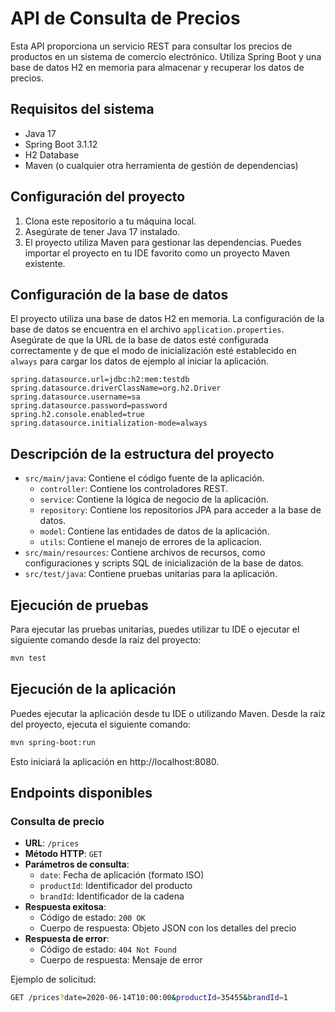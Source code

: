 # API de Consulta de Precios

Esta API proporciona un servicio REST para consultar los precios de productos en un sistema de comercio electrónico. Utiliza Spring Boot y una base de datos H2 en memoria para almacenar y recuperar los datos de precios.

## Requisitos del sistema

- Java 17
- Spring Boot 3.1.12
- H2 Database
- Maven (o cualquier otra herramienta de gestión de dependencias)

## Configuración del proyecto

1. Clona este repositorio a tu máquina local.
2. Asegúrate de tener Java 17 instalado.
3. El proyecto utiliza Maven para gestionar las dependencias. Puedes importar el proyecto en tu IDE favorito como un proyecto Maven existente.

## Configuración de la base de datos

El proyecto utiliza una base de datos H2 en memoria. La configuración de la base de datos se encuentra en el archivo `application.properties`. Asegúrate de que la URL de la base de datos esté configurada correctamente y de que el modo de inicialización esté establecido en `always` para cargar los datos de ejemplo al iniciar la aplicación.

```properties
spring.datasource.url=jdbc:h2:mem:testdb
spring.datasource.driverClassName=org.h2.Driver
spring.datasource.username=sa
spring.datasource.password=password
spring.h2.console.enabled=true
spring.datasource.initialization-mode=always
```
## Descripción de la estructura del proyecto

- `src/main/java`: Contiene el código fuente de la aplicación.
  - `controller`: Contiene los controladores REST.
  - `service`: Contiene la lógica de negocio de la aplicación.
  - `repository`: Contiene los repositorios JPA para acceder a la base de datos.
  - `model`: Contiene las entidades de datos de la aplicación.
  - `utils`: Contiene el manejo de errores de la aplicacion.
- `src/main/resources`: Contiene archivos de recursos, como configuraciones y scripts SQL de inicialización de la base de datos.
- `src/test/java`: Contiene pruebas unitarias para la aplicación.

## Ejecución de pruebas

Para ejecutar las pruebas unitarias, puedes utilizar tu IDE o ejecutar el siguiente comando desde la raíz del proyecto:

```bash
mvn test
```
## Ejecución de la aplicación

Puedes ejecutar la aplicación desde tu IDE o utilizando Maven. Desde la raíz del proyecto, ejecuta el siguiente comando:

```bash
mvn spring-boot:run
```
Esto iniciará la aplicación en http://localhost:8080.

## Endpoints disponibles

### Consulta de precio
- **URL**: `/prices`
- **Método HTTP**: `GET`
- **Parámetros de consulta**:
  - `date`: Fecha de aplicación (formato ISO)
  - `productId`: Identificador del producto
  - `brandId`: Identificador de la cadena
- **Respuesta exitosa**:
  - Código de estado: `200 OK`
  - Cuerpo de respuesta: Objeto JSON con los detalles del precio
- **Respuesta de error**:
  - Código de estado: `404 Not Found`
  - Cuerpo de respuesta: Mensaje de error

Ejemplo de solicitud:

```bash
GET /prices?date=2020-06-14T10:00:00&productId=35455&brandId=1
```

